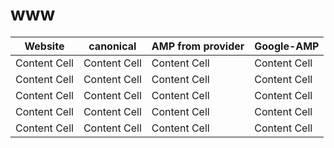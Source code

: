 # www




| Website       | canonical     | AMP from provider  | Google-AMP | 
| ------------- | ------------- | -------------      | ------------- | 
| Content Cell  | Content Cell  | Content Cell       | Content Cell  |
| Content Cell  | Content Cell  | Content Cell       | Content Cell  |
| Content Cell  | Content Cell  | Content Cell       | Content Cell  |
| Content Cell  | Content Cell  | Content Cell       | Content Cell  |
| Content Cell  | Content Cell  | Content Cell       | Content Cell  |

